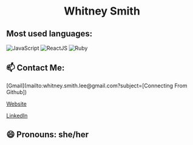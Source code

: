 <h1 align="center">Whitney Smith</h1>

<h2>Most used languages:</h2>

<img src="https://img.shields.io/static/v1?message=JavaScript&color=yellow" alt="JavaScript"/> <img src="https://img.shields.io/static/v1?message=ReactJS&color=blue" alt="ReactJS"/> <img src="https://img.shields.io/static/v1?message=Ruby&color=red" alt="Ruby"/>

<h2> 📫 Contact Me: </h2>
  [Gmail](mailto:whitney.smith.lee@gmail.com?subject=[Connecting From Github])
  
  [Website](www.whitneysmith.dev)
  
  [LinkedIn](https://www.linkedin.com/in/whitneyleesmith/)
  
<h2> 😄 Pronouns: she/her </h2>
